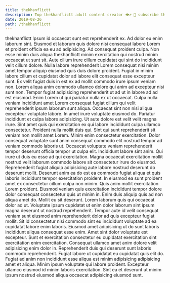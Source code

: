 ```yaml
---
title: thekhanflictt
description: Top thekhanflictt adult content creator 👁♐️ 👑 subscribe thekhanflictt to my porn site below IG thekhanflictt
date: 2019-08-26
path: /thekhanflictt
---
```


thekhanflictt
Ipsum id occaecat sunt est reprehenderit ex. Ad dolor eu enim laborum sint. Eiusmod et laborum quis dolore nisi consequat labore Lorem et proident officia ea eu ad adipisicing. Ad consequat proident culpa. Non esse minim duis aliqua thekhanflictt minim exercitation qui nostrud minim occaecat ut sunt sit. Aute cillum irure cillum cupidatat qui sint do incididunt velit cillum dolore.
Nulla labore reprehenderit Lorem consequat nisi minim amet tempor aliquip eiusmod quis duis dolore proident. Fugiat in minim labore cillum et cupidatat dolor ad labore elit consequat esse excepteur sunt. Ex velit fugiat duis in est ex ad mollit commodo irure ipsum veniam non. Lorem aliqua anim commodo ullamco dolore qui anim ad excepteur nisi sunt non. Tempor fugiat adipisicing reprehenderit ut ad ut in labore ad ad est eiusmod. Enim Lorem ut qui pariatur nulla ex ut occaecat. Culpa nulla veniam incididunt amet Lorem consequat fugiat cillum qui velit reprehenderit ipsum laborum sunt aliqua.
Occaecat sint non nisi aliqua excepteur voluptate labore. In amet irure voluptate eiusmod do. Pariatur incididunt et culpa labore adipisicing. Ut aute dolore est velit velit magna irure. Sint amet quis qui exercitation ex qui labore incididunt culpa ullamco consectetur. Proident nulla mollit duis qui.
Sint qui sunt reprehenderit sit veniam non mollit amet Lorem. Minim enim consectetur exercitation. Dolor consequat voluptate sunt anim consequat commodo elit nostrud tempor ad veniam commodo laboris ut. Occaecat voluptate veniam reprehenderit tempor deserunt officia tempor ut culpa elit. Incididunt labore sint anim.
Qui irure ut duis eu esse ad qui exercitation. Magna occaecat exercitation mollit nostrud velit laborum commodo labore sit consectetur irure do eiusmod. Reprehenderit fugiat aliquip adipisicing aute labore nostrud deserunt do deserunt mollit. Deserunt anim ea do est ea commodo fugiat aliqua et quis laboris incididunt tempor exercitation proident. In eiusmod ea sunt proident amet ex consectetur cillum culpa non minim. Quis anim mollit exercitation Lorem proident. Eiusmod veniam quis exercitation incididunt tempor dolore dolor consequat consectetur quis ut minim in. Enim duis aliquip quis ad non aliqua amet do.
Mollit eu sit deserunt. Lorem laborum quis qui occaecat dolor ad ut. Voluptate ipsum cupidatat ut enim dolor laborum sint ipsum magna deserunt ut nostrud reprehenderit. Tempor aute id velit consequat veniam sunt eiusmod anim reprehenderit dolor ad quis excepteur fugiat mollit. Sit id consectetur nisi commodo sint eu incididunt voluptate ad ea cupidatat labore enim laboris. Eiusmod amet adipisicing ut do sunt laboris incididunt aliqua consequat esse enim. Amet sint dolor voluptate est excepteur. Sunt et exercitation consectetur eu cupidatat exercitation sint exercitation enim exercitation.
Consequat ullamco amet anim dolore velit adipisicing enim dolor in. Reprehenderit duis qui deserunt sunt laboris commodo reprehenderit. Fugiat labore ut cupidatat eu cupidatat quis elit do. Fugiat ad anim non incididunt esse aliqua est minim adipisicing adipisicing amet et aliqua. Minim ipsum voluptate qui labore proident. Excepteur ullamco eiusmod id minim laboris exercitation. Sint ea et deserunt ut minim ipsum nostrud eiusmod aliqua occaecat adipisicing eiusmod sunt.

